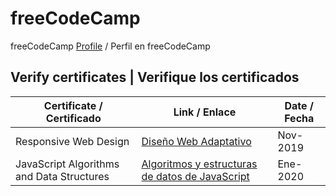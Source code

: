 # freeCodeCamp 


freeCodeCamp [Profile](https://www.freecodecamp.org/candytale55) / Perfil en freeCodeCamp





## Verify certificates  |  Verifique los certificados

| Certificate / Certificado          |  Link / Enlace            | Date / Fecha |
|------------------------------------|---------------------------|---------------|
| Responsive Web Design              |  [Diseño Web Adaptativo](https://www.freecodecamp.org/certification/candytale55/responsive-web-design)  |   Nov-2019   |
| JavaScript Algorithms and Data Structures  |  [Algoritmos y estructuras de datos de JavaScript](https://www.freecodecamp.org/certification/candytale55/javascript-algorithms-and-data-structures)  |   Ene-2020   |